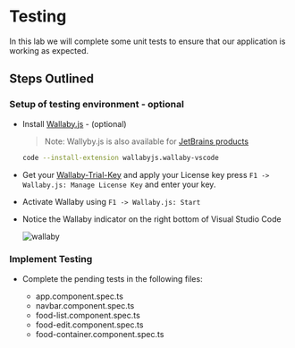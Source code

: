 # Testing

In this lab we will complete some unit tests to ensure that our application is working as expected.

## Steps Outlined

### Setup of testing environment - optional

- Install [Wallaby.js](https://marketplace.visualstudio.com/items?itemName=WallabyJs.wallaby-vscode) - (optional) 

    >Note: Wallyby.js is also available for [JetBrains products](https://plugins.jetbrains.com/plugin/15742-wallaby)

    ```bash
    code --install-extension wallabyjs.wallaby-vscode
    ```

- Get your [Wallaby-Trial-Key](https://wallabyjs.com/download/) and apply your License key press `F1 -> Wallaby.js: Manage License Key` and enter your key.

- Activate Wallaby using `F1 -> Wallaby.js: Start`

- Notice the Wallaby indicator on the right bottom of Visual Studio Code

    ![wallaby](_images/wallaby.png)

### Implement Testing

- Complete the pending tests in the following files:

    - app.component.spec.ts
    - navbar.component.spec.ts
    - food-list.component.spec.ts
    - food-edit.component.spec.ts
    - food-container.component.spec.ts   